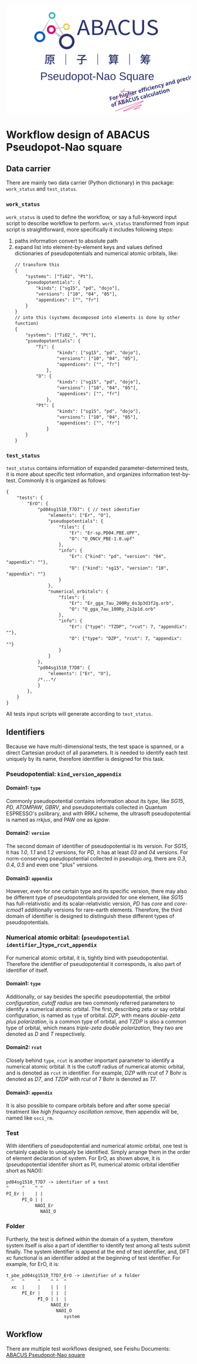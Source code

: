 <p align="center">
    <img src="../../docs/apns.svg">
</p>

# Workflow design of ABACUS Pseudopot-Nao square
## Data carrier
There are mainly two data carrier (Python dictionary) in this package: `work_status` and `test_status`.
### `work_status`
`work_status` is used to define the workflow, or say a full-keyword input script to describe workflow to perform. `work_status` transformed from input script is straightforward, more specifically it includes following steps:
1. paths information convert to absolute path
2. expand list into element-by-element keys and values defined dictionaries of pseudopotentials and numerical atomic orbitals, like:
    ```json5
    // transform this
    {
        "systems": ["TiO2", "Pt"],
        "pseudopotentials": {
            "kinds": ["sg15", "pd", "dojo"],
            "versions": ["10", "04", "05"],
            "appendices": ["", "fr"]
        }
    }
    // into this (systems decomposed into elements is done by other function)
    {
        "systems": ["TiO2_", "Pt"],
        "pseudopotentials": {
            "Ti": {
                    "kinds": ["sg15", "pd", "dojo"],
                    "versions": ["10", "04", "05"],
                    "appendices": ["", "fr"]
                },
            "O": {
                    "kinds": ["sg15", "pd", "dojo"],
                    "versions": ["10", "04", "05"],
                    "appendices": ["", "fr"]
                },
            "Pt": {
                    "kinds": ["sg15", "pd", "dojo"],
                    "versions": ["10", "04", "05"],
                    "appendices": ["", "fr"]
                }
        }
    }
    ```
### `test_status`
`test_status` contains information of expanded parameter-determined tests, it is more about specific test information,
and organizes information test-by-test. Commonly it is organized as follows:
```json5
{
    "tests": {
        "ErO": {
            "pd04sg1510_T7D7": { // test identifier
                "elements": ["Er", "O"],
                "pseudopotentials": {
                    "files": {
                        "Er": "Er-sp.PD04.PBE.UPF",
                        "O": "O_ONCV_PBE-1.0.upf"
                    },
                    "info": {
                        "Er": {"kind": "pd", "version": "04", "appendix": ""},
                        "O": {"kind": "sg15", "version": "10", "appendix": ""}
                    }
                },
                "numerical_orbitals": {
                    "files": {
                        "Er": "Er_gga_7au_200Ry_6s3p3d3f2g.orb",
                        "O": "O_gga_7au_100Ry_2s2p1d.orb"
                    },
                    "info": {
                        "Er": {"type": "TZDP", "rcut": 7, "appendix": ""},
                        "O": {"type": "DZP", "rcut": 7, "appendix": ""}
                    }
                }
            },
            "pd04sg1510_T7D8": {
                "elements": ["Er", "O"],
            /*...*/
            }
        },
    }
}
```
All tests input scripts will generate according to `test_status`.
## Identifiers
Because we have multi-dimensional tests, the test space is spanned, or a direct Cartesian product of all parameters. It is needed to identify each test uniquely by its name, therefore identifier is designed for this task.
### Pseudopotential: `kind`\_`version`\_`appendix`
#### Domain1: `type`
Commonly pseudopotential contains information about its *type*, like *SG15*, *PD*, *ATOMPAW*, *GBRV*, and pseudopotentials collected in Quantum ESPRESSO's pslibrary, and with RRKJ scheme, the ultrasoft pseudopotential is named as *rrkjus*, and PAW one as *kjpaw*.  
#### Domain2: `version`
The second domain of identifier of pseudopotential is its version. For *SG15*, it has *1.0*, *1.1* and *1.2* versions, for *PD*, it has at least *03* and *04* versions. For norm-conserving pseudopotential collected in pseudojo.org, there are *0.3*, *0.4*, *0.5* and even one "plus" versions.
#### Domain3: `appendix`
However, even for one certain type and its specific version, there may also be different type of pseudopotentials provided for one element, like *SG15* has full-relativistic and its scalar-relativistic version, *PD* has *core* and *core-icmod1* additionally versions for rare-earth elements. Therefore, the third domain of identifier is designed to distinguish these different types of pseudopotentials.
### Numerical atomic orbital: (`pseudopotential identifier`_)`type`\_`rcut`\_`appendix`
For numerical atomic orbital, it is, tightly bind with pseudopotential. Therefore the identifier of pseudopotential it corresponds, is also part of identifier of itself. 
#### Domain1: `type`
Additionally, or say besides the specific pseudopotential, the *orbital configuration*, *cutoff radius* are two commonly referred parameters to identify a numerical atomic orbital. The first, describing zeta or say orbital configuration, is named as `type` of orbital. *DZP*, with means *double-zeta plus polarization*, is a common type of orbital, and *TZDP* is also a common type of orbital, which means *triple-zeta double polarization*, they two are denoted as *D* and *T* respectively.
#### Domain2: `rcut`
Closely behind `type`, `rcut` is another important parameter to identify a numerical atomic orbital. It is the cutoff radius of numerical atomic orbital, and is denoted as `rcut` in identifier. For example, *DZP* with *rcut* of 7 Bohr is denoted as *D7*, and *TZDP* with *rcut* of 7 Bohr is denoted as *T7*.
#### Domain3: `appendix`
It is also possible to compare orbitals before and after some special treatment like *high frequency oscillation remove*, then appendix will be, named like `osci_rm`.
### Test
With identifiers of pseudopotential and numerical atomic orbital, one test is certainly capable to uniquely be identified. Simply arrange them in the order of element declaration of system. For ErO, as shown above, it is (pseudopotential identifer short as PI, numerical atomic orbital identifier short as NAOI):
```
pd04sg1510_T7D7 -> identifier of a test
^     ^    ^ ^
PI_Er |    | |
      PI_O | |
           NAOI_Er
             NAOI_O
```
### Folder
Furtherly, the test is defined within the domain of a system, therefore system itself is also a part of identifier to identify test among all tests submit finally. The system identifier is append at the end of test identifier, and, DFT xc functional is an identifier added at the beginning of test identifier. For example, for ErO, it is:
```
t_pbe_pd04sg1510_T7D7_ErO -> identifier of a folder
  ^   ^     ^    ^ ^  ^
  xc  |     |    | |  |
      PI_Er |    | |  |
            PI_O | |  |
                 NAOI_Er
                   NAOI_O
                      system
```
## Workflow
There are multiple test workflows designed, see Feishu Documents:  
[ABACUS Pseudopot-Nao square](https://ucoyxk075n.feishu.cn/docx/DiaqdLxmyoltgLxU4iEcdzoVnwb)